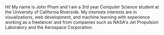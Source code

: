 Hi! My name is John Pham and I am a 3rd year Computer Science student at the University of California Riverside. My interests interests are in visualizations, web development, and machine learning with experience working as a freelancer and from companies such as NASA's Jet Propulsion Laboratory and the Aerospace Corporation.
